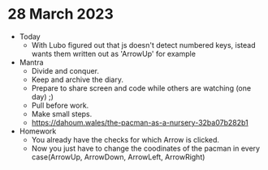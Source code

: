 # 28 March 2023

* Today
  * With Lubo figured out that js doesn't detect numbered keys, istead wants them written out as 'ArrowUp' for example
* Mantra
  * Divide and conquer.
  * Keep and archive the diary.
  * Prepare to share screen and code while others are watching (one day) ;)
  * Pull before work.
  * Make small steps.
  * https://dahoum.wales/the-pacman-as-a-nursery-32ba07b282b1
* Homework
  * You already have the checks for which Arrow is clicked. 
  * Now you just have to change the coodinates of the pacman in every case(ArrowUp, ArrowDown, ArrowLeft, ArrowRight)